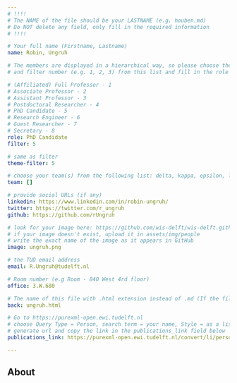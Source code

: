 ```yaml
---
# !!!!
# The NAME of the file should be your LASTNAME (e.g. houben.md)
# Do NOT delete any field, only fill in the required information
# !!!! 

# Your full name (Firstname, Lastname)
name: Robin, Ungruh

# The members are displayed in a hierarchical way, so please choose the role (e.g. Full Professor, Assistant Professor etc) 
# and filter number (e.g. 1, 2, 3) from this list and fill in the role and filter from below:

# (Affiliated) Full Professor - 1
# Associate Professor - 2
# Assistant Professor - 3
# Postdoctoral Researcher - 4
# PhD Candidate - 5
# Research Engineer - 6 
# Guest Researcher - 7
# Secretary - 8
role: PhD Candidate
filter: 5

# same as filter
theme-filter: 5 

# choose your team(s) from the following list: delta, kappa, epsilon, lambda, cel
team: []

# provide social URLs (if any)
linkedin: https://www.linkedin.com/in/robin-ungruh/
twitter: https://twitter.com/r_ungruh
github: https://github.com/rUngruh

# look for your image here: https://github.com/wis-delft/wis-delft.github.io/tree/master/assets/img/people 
# if your image doesn't exist, upload it in assets/img/people 
# write the exact name of the image as it appears in GitHub  
image: ungruh.png

# the TUD email address
email: R.Ungruh@tudelft.nl

# Room number (e.g Room - 840 West 4rd floor)
office: 3.W.680

# The name of this file with .html extension instead of .md (If the filename is ionescu.md, the "back" field will be ionescu.html)
back: ungruh.html

# Go to https://purexml-open.ewi.tudelft.nl 
# choose Query Type = Person, search term = your name, Style = as a list
# generate url and copy the link in the publications_link field below
publications_link: https://purexml-open.ewi.tudelft.nl/convert/li/persons/c243eca4-9867-4539-8ff8-d595a23a47ff

---
```


## About





